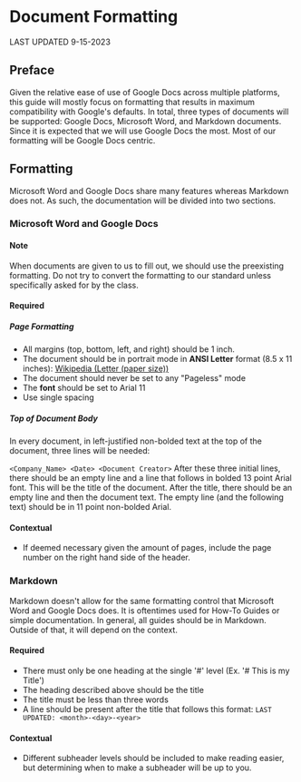 # Document Formatting

LAST UPDATED 9-15-2023

## Preface

Given the relative ease of use of Google Docs across multiple platforms, this guide will mostly focus on formatting that results in maximum compatibility with Google's defaults. In total, three types of documents will be supported: Google Docs, Microsoft Word, and Markdown documents. Since it is expected that we will use Google Docs the most. Most of our formatting will be Google Docs centric.

## Formatting

Microsoft Word and Google Docs share many features whereas Markdown does not. As such, the documentation will be divided into two sections.

### Microsoft Word and Google Docs

#### Note
When documents are given to us to fill out, we should use the preexisting formatting. Do not try to convert the formatting to our standard unless specifically asked for by the class.

#### Required

##### Page Formatting

- All margins (top, bottom, left, and right) should be 1 inch.
- The document should be in portrait mode in **ANSI Letter** format (8.5 x 11 inches): [Wikipedia (Letter (paper size))](https://en.wikipedia.org/wiki/Letter_%28paper_size%29)
- The document should never be set to any "Pageless" mode
- The **font** should be set to Arial 11
- Use single spacing

##### Top of Document Body

In every document, in left-justified non-bolded text at the top of the document, three lines will be needed:

`
<Company_Name>
<Date>
<Document Creator>
`
After these three initial lines, there should be an empty line and a line that follows in bolded 13 point Arial font. This will be the title of the document. After the title, there should be an empty line and then the document text. The empty line (and the following text) should be in 11 point non-bolded Arial.

#### Contextual

- If deemed necessary given the amount of pages, include the page number on the right hand side of the header.

### Markdown

Markdown doesn't allow for the same formatting control that Microsoft Word and Google Docs does. It is oftentimes used for How-To Guides or simple documentation. In general, all guides should be in Markdown. Outside of that, it will depend on the context.

#### Required

- There must only be one heading at the single '#' level (Ex. '# This is my Title')
- The heading described above should be the title
- The title must be less than three words
- A line should be present after the title that follows this format: `LAST UPDATED: <month>-<day>-<year>`

#### Contextual

- Different subheader levels should be included to make reading easier, but determining when to make a subheader will be up to you.
